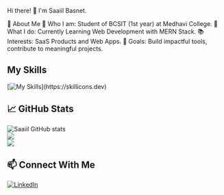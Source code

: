 Hi there! 👋 I'm Saaiil Basnet.

🚀 About Me
🌟 Who I am: Student of BCSIT (1st year) at Medhavi College.
💼 What I do: Currently Learning Web Development with MERN Stack.
📚 Interests: SaaS Products and Web Apps.
🎯 Goals:  Build impactful tools, contribute to meaningful projects.

## My Skills

[![My Skills](https://skillicons.dev/icons?i=js,html,css,mysql,tailwind,c,php,ts,figma,vscode,git,github,postman,react,redux,nodejs,expressjs,supabase,prisma,sequelize,postgresql,bootstrap,)](https://skillicons.dev)

## 📈 GitHub Stats
![Saaiil GitHub stats](https://github-readme-stats.vercel.app/api?username=saaiilbasnet&show_icons=true&theme=radical) <br/>
![](https://nirzak-streak-stats.vercel.app/?user=saaiilbasnet&theme=dark&hide_border=true)<br/>
![](https://github-readme-stats.vercel.app/api/top-langs/?username=saaiilbasnet&theme=dark&hide_border=true&include_all_commits=false&count_private=true&layout=compact)



## 📫 Connect With Me
[![LinkedIn](https://img.shields.io/badge/LinkedIn-blue?style=flat&logo=linkedin)](https://www.linkedin.com/in/saaiil-basnet-07b617281)
